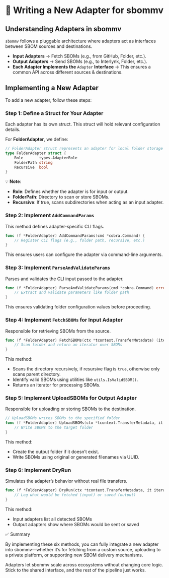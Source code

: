 # 📖 Writing a New Adapter for sbommv

## Understanding Adapters in sbommv

`sbommv` follows a pluggable architecture where adapters act as interfaces between SBOM sources and destinations.

- **Input Adapters** → Fetch SBOMs (e.g., from GitHub, Folder, etc.).
- **Output Adapters** → Send SBOMs (e.g., to Interlynk, Folder, etc.).
- **Each Adapter Implements the** `Adapter` **Interface** → This ensures a common API across different sources & destinations.

## Implementing a New Adapter

To add a new adapter, follow these steps:

### Step 1: Define a Struct for Your Adapter

Each adapter has its own struct. This struct will hold relevant configuration details.

For **FolderAdapter**, we define:

```go
// FolderAdapter struct represents an adapter for local folder storage
type FolderAdapter struct {
	Role       types.AdapterRole
	FolderPath string
	Recursive  bool
}
```

💡 **Note**:

- **Role**: Defines whether the adapter is for input or output.
- **FolderPath**: Directory to scan or store SBOMs.
- **Recursive**: If true, scans subdirectories when acting as an input adapter.

### Step 2: Implement `AddCommandParams`

This method defines adapter-specific CLI flags.

```go
func (f *FolderAdapter) AddCommandParams(cmd *cobra.Command) {
	// Register CLI flags (e.g., folder path, recursive, etc.)
}
```

This ensures users can configure the adapter via command-line arguments.

### Step 3: Implement `ParseAndValidateParams`

Parses and validates the CLI input passed to the adapter.

```go
func (f *FolderAdapter) ParseAndValidateParams(cmd *cobra.Command) error {
	// Extract and validate parameters like folder path
}
```

This ensures validating folder configuration values before proceeding.

### Step 4: Implement `FetchSBOMs` for Input Adapter

Responsible for retrieving SBOMs from the source.

```go
func (f *FolderAdapter) FetchSBOMs(ctx *tcontext.TransferMetadata) (iterator.SBOMIterator, error) {
	// Scan folder and return an iterator over SBOMs
}
```

This method:

- Scans the directory recursively, if resursive flag is `true`, otherwise only scans parent directory.
- Identify valid SBOMs using utilities like  `utils.IsValidSBOM()`.
- Returns an iterator for processing SBOMs.

### Step 5: Implement UploadSBOMs for Output Adapter

Responsible for uploading or storing SBOMs to the destination.

```go
// UploadSBOMs writes SBOMs to the specified folder
func (f *FolderAdapter) UploadSBOMs(ctx *tcontext.TransferMetadata, it iterator.SBOMIterator) error {
	// Write SBOMs to the target folder
}
```

This method:

- Create the output folder if it doesn’t exist.
- Write SBOMs using original or generated filenames via UUID.

### Step 6: Implement DryRun

Simulates the adapter’s behavior without real file transfers.

```go
func (f *FolderAdapter) DryRun(ctx *tcontext.TransferMetadata, it iterator.SBOMIterator) error {
	// Log what would be fetched (input) or saved (output)
}
```

This method:

- Input adapters list all detected SBOMs
- Output adapters show where SBOMs would be sent or saved

✅ Summary

By implementing these six methods, you can fully integrate a new adapter into sbommv—whether it’s for fetching from a custom source, uploading to a private platform, or supporting new SBOM delivery mechanisms.

Adapters let sbommv scale across ecosystems without changing core logic. Stick to the shared interface, and the rest of the pipeline just works.
